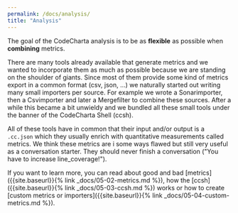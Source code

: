 ```yaml
---
permalink: /docs/analysis/
title: "Analysis"
---
```


The goal of the CodeCharta analysis is to be as **flexible** as possible when **combining** metrics.

There are many tools already available that generate metrics and we wanted to incorporate them as much as possible because we are standing on the shoulder of giants. Since most of them provide some kind of metrics export in a common format (csv, json, ...) we naturally started out writing many small importers per source. For example we wrote a Sonarimporter, then a Csvimporter and later a Mergefilter to combine these sources. After a while this became a bit unwieldy and we bundled all these small tools under the banner of the CodeCharta Shell (ccsh).

All of these tools have in common that their input and/or output is a `.cc.json` which they usually enrich with quantitative measurements called metrics. We think these metrics are i some ways flawed but still very useful as a conversation starter. They should never finish a conversation ("You have to increase line_coverage!").

If you want to learn more, you can read about good and bad [metrics]({{site.baseurl}}{% link _docs/05-02-metrics.md %}), how the [ccsh]({{site.baseurl}}{% link _docs/05-03-ccsh.md %}) works or how to create [custom metrics or importers]({{site.baseurl}}{% link _docs/05-04-custom-metrics.md %}).
